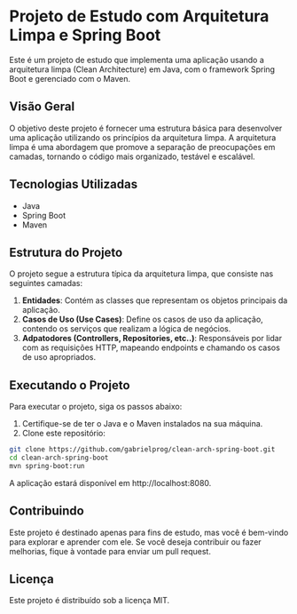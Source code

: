 # Projeto de Estudo com Arquitetura Limpa e Spring Boot

Este é um projeto de estudo que implementa uma aplicação usando a arquitetura limpa (Clean Architecture) em Java, com o framework Spring Boot e gerenciado com o Maven.

## Visão Geral

O objetivo deste projeto é fornecer uma estrutura básica para desenvolver uma aplicação utilizando os princípios da arquitetura limpa. A arquitetura limpa é uma abordagem que promove a separação de preocupações em camadas, tornando o código mais organizado, testável e escalável.

## Tecnologias Utilizadas

- Java
- Spring Boot
- Maven

## Estrutura do Projeto

O projeto segue a estrutura típica da arquitetura limpa, que consiste nas seguintes camadas:

1. **Entidades**: Contém as classes que representam os objetos principais da aplicação.
2. **Casos de Uso (Use Cases)**: Define os casos de uso da aplicação, contendo os serviços que realizam a lógica de negócios.
3. **Adpatodores (Controllers, Repositories, etc..)**: Responsáveis por lidar com as requisições HTTP, mapeando endpoints e chamando os casos de uso apropriados.


## Executando o Projeto

Para executar o projeto, siga os passos abaixo:

1. Certifique-se de ter o Java e o Maven instalados na sua máquina.
2. Clone este repositório:

```bash
git clone https://github.com/gabrielprog/clean-arch-spring-boot.git
cd clean-arch-spring-boot
mvn spring-boot:run
```
A aplicação estará disponível em http://localhost:8080.

## Contribuindo
Este projeto é destinado apenas para fins de estudo, mas você é bem-vindo para explorar e aprender com ele. Se você deseja contribuir ou fazer melhorias, fique à vontade para enviar um pull request.

## Licença
Este projeto é distribuído sob a licença MIT.



